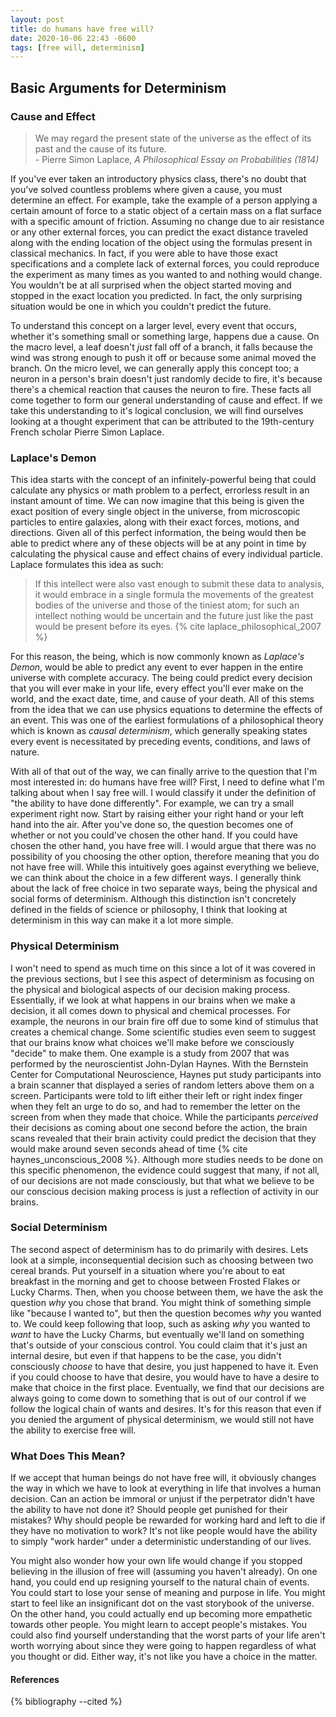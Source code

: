 ```yaml
---
layout: post
title: do humans have free will?
date: 2020-10-06 22:43 -0600
tags: [free will, determinism]
---
```

## Basic Arguments for Determinism
### Cause and Effect

> We may regard the present state of the universe as the effect of its past and the cause of its future.  
> \- Pierre Simon Laplace, *A Philosophical Essay on Probabilities (1814)*

If you've ever taken an introductory physics class, there's no doubt that you've solved countless problems where given a cause, you must determine an effect.
For example, take the example of a person applying a certain amount of force to a static object of a certain mass on a flat surface with a specific amount of friction. Assuming no change due to air resistance or any other external forces, you can predict the exact distance traveled along with the ending location of the object using the formulas present in classical mechanics.
In fact, if you were able to have those exact specifications and a complete lack of external forces, you could reproduce the experiment as many times as you wanted to and nothing would change. 
You wouldn't be at all surprised when the object started moving and stopped in the exact location you predicted. In fact, the only surprising situation would be one in which you couldn't predict the future.

To understand this concept on a larger level, every event that occurs, whether it's something small or something large, happens due a cause. 
On the macro level, a leaf doesn't *just* fall off of a branch, it falls because the wind was strong enough to push it off or because some animal moved the branch. 
On the micro level, we can generally apply this concept too; a neuron in a person's brain doesn't just randomly decide to fire, it's because there's a chemical reaction that causes the neuron to fire.
These facts all come together to form our general understanding of cause and effect. If we take this understanding to it's logical conclusion, we will find ourselves looking at a thought experiment that can be attributed to the 19th-century French scholar Pierre Simon Laplace.

### Laplace's Demon

This idea starts with the concept of an infinitely-powerful being that could calculate any physics or math problem to a perfect, errorless result in an instant amount of time. We can now imagine that this being is given the exact position of every single object in the universe, from microscopic particles to entire galaxies, along with their exact forces, motions, and directions.
Given all of this perfect information, the being would then be able to predict where any of these objects will be at any point in time by calculating the physical cause and effect chains of every individual particle.
Laplace formulates this idea as such:

> If this intellect were also vast enough to submit these data to analysis, it would embrace in a single formula the movements of the greatest bodies of the universe and those of the tiniest atom; for such an intellect nothing would be uncertain and the future just like the past would be present before its eyes. {% cite laplace_philosophical_2007 %}

For this reason, the being, which is now commonly known as *Laplace's Demon*, would be able to predict any event to ever happen in the entire universe with complete accuracy.
The being could predict every decision that you will ever make in your life, every effect you'll ever make on the world, and the exact date, time, and cause of your death.
All of this stems from the idea that we can use physics equations to determine the effects of an event.
This was one of the earliest formulations of a philosophical theory which is known as *causal determinism*, which generally speaking states every event is necessitated by preceding events, conditions, and laws of nature.

With all of that out of the way, we can finally arrive to the question that I'm most interested in: do humans have free will?
First, I need to define what I'm talking about when I say free will. I would classify it under the definition of "the ability to have done differently".
For example, we can try a small experiment right now. Start by raising either your right hand or your left hand into the air. After you've done so, the question becomes one of whether or not you could've chosen the other hand.
If you could have chosen the other hand, you have free will. I would argue that there was no possibility of you choosing the other option, therefore meaning that you do not have free will.
While this intuitively goes against everything we believe, we can think about the choice in a few different ways.
I generally think about the lack of free choice in two separate ways, being the physical and social forms of determinism. Although this distinction isn't concretely defined in the fields of science or philosophy, I think that looking at determinism in this way can make it a lot more simple.

### Physical Determinism
I won't need to spend as much time on this since a lot of it was covered in the previous sections, but I see this aspect of determinism as focusing on the physical and biological aspects of our decision making process.
Essentially, if we look at what happens in our brains when we make a decision, it all comes down to physical and chemical processes. For example, the neurons in our brain fire off due to some kind of stimulus that creates a chemical change.
Some scientific studies even seem to suggest that our brains know what choices we'll make before we consciously "decide" to make them.
One example is a study from 2007 that was performed by the neuroscientist John-Dylan Haynes. With the Bernstein Center for Computational Neuroscience, Haynes put study participants into a brain scanner that displayed a series of random letters above them on a screen.
Participants were told to lift either their left or right index finger when they felt an urge to do so, and had to remember the letter on the screen from when they made that choice.
While the participants *perceived* their decisions as coming about one second before the action, the brain scans revealed that their brain activity could predict the decision that they would make around seven seconds ahead of time {% cite haynes_unconscious_2008 %}.
Although more studies needs to be done on this specific phenomenon, the evidence could suggest that many, if not all, of our decisions are not made consciously, but that what we believe to be our conscious decision making process is just a reflection of activity in our brains.

### Social Determinism
The second aspect of determinism has to do primarily with desires.
Lets look at a simple, inconsequential decision such as choosing between two cereal brands. Put yourself in a situation where you're about to eat breakfast in the morning and get to choose between Frosted Flakes or Lucky Charms.
Then, when you choose between them, we have the ask the question *why* you chose that brand. You might think of something simple like "because I wanted to", but then the question becomes *why* you wanted to.
We could keep following that loop, such as asking *why* you wanted to *want* to have the Lucky Charms, but eventually we'll land on something that's outside of your conscious control.
You could claim that it's just an internal desire, but even if that happens to be the case, you didn't consciously *choose* to have that desire, you just happened to have it.
Even if you could choose to have that desire, you would have to have a desire to make that choice in the first place.
Eventually, we find that our decisions are always going to come down to something that is out of our control if we follow the logical chain of wants and desires. It's for this reason that even if you denied the argument of physical determinism, we would still not have the ability to exercise free will.

### What Does This Mean?
If we accept that human beings do not have free will, it obviously changes the way in which we have to look at everything in life that involves a human decision. Can an action be immoral or unjust if the perpetrator didn't have the ability to have not done it? Should people get punished for their mistakes? Why should people be rewarded for working hard and left to die if they have no motivation to work? 
It's not like people would have the ability to simply "work harder" under a deterministic understanding of our lives.

You might also wonder how your own life would change if you stopped believing in the illusion of free will (assuming you haven't already).
On one hand, you could end up resigning yourself to the natural chain of events. You could start to lose your sense of meaning and purpose in life. You might start to feel like an insignificant dot on the vast storybook of the universe.
On the other hand, you could actually end up becoming more empathetic towards other people. You might learn to accept people's mistakes.
You could also find yourself understanding that the worst parts of your life aren't worth worrying about since they were going to happen regardless of what you thought or did.
Either way, it's not like you have a choice in the matter.

#### References
{% bibliography --cited %}

